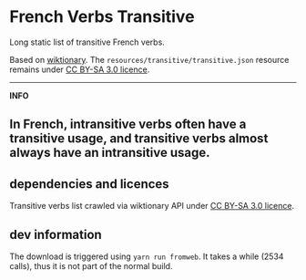 <!--
Copyright 2019 Ludan Stoecklé
SPDX-License-Identifier: CC-BY-4.0
-->
# French Verbs Transitive

Long static list of transitive French verbs.

Based on [wiktionary](https://fr.wiktionary.org/wiki/Cat%C3%A9gorie:Verbes_transitifs_en_fran%C3%A7ais).
The `resources/transitive/transitive.json` resource remains under [CC BY-SA 3.0 licence](https://creativecommons.org/licenses/by-sa/3.0/deed.fr).

---
**INFO**

In French, intransitive verbs often have a transitive usage, and transitive verbs almost always have an intransitive usage.
---


## dependencies and licences

Transitive verbs list crawled via wiktionary API under [CC BY-SA 3.0 licence](https://creativecommons.org/licenses/by-sa/3.0/deed.fr).

## dev information

The download is triggered using `yarn run fromweb`. It takes a while (2534 calls), thus it is not part of the normal build.
